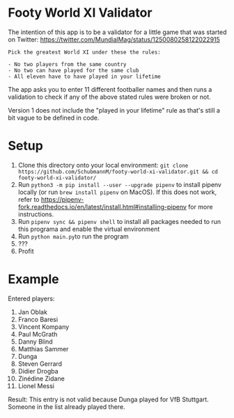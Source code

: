 # Footy World XI Validator

The intention of this app is to be a validator for a little game that was started on Twitter: https://twitter.com/MundialMag/status/1250080258122022915

```
Pick the greatest World XI under these the rules:
 
- No two players from the same country
- No two can have played for the same club
- All eleven have to have played in your lifetime
```

The app asks you to enter 11 different footballer names and then runs a validation to check if any of the above stated rules were broken or not.

Version 1 does not include the "played in your lifetime" rule as that's still a bit vague to be defined in code.


# Setup
1. Clone this directory onto your local environment: `git clone https://github.com/SchubmannM/footy-world-xi-validator.git && cd footy-world-xi-validator/`
3. Run `python3 -m pip install --user --upgrade pipenv` to install pipenv locally (or run `brew install pipenv` on MacOS). If this does not work, refer to https://pipenv-fork.readthedocs.io/en/latest/install.html#installing-pipenv for more instructions.
4. Run `pipenv sync && pipenv shell` to install all packages needed to run this programa and enable the virtual environment
5. Run `python main.py`to run the program
6. ???
7. Profit

# Example
Entered players: 
1. Jan Oblak
2. Franco Baresi
3. Vincent Kompany
4. Paul McGrath
5. Danny Blind
6. Matthias Sammer
7. Dunga
8. Steven Gerrard
9. Didier Drogba
10. Zinédine Zidane
11. Lionel Messi

Result:
This entry is not valid because Dunga played for VfB Stuttgart. Someone in the list already played there.
